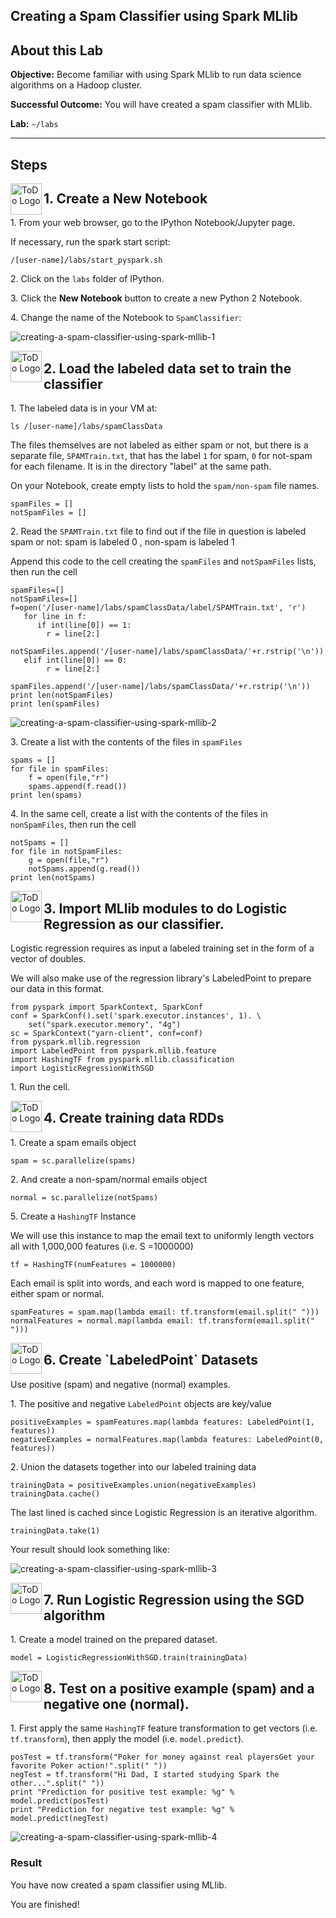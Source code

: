 ## Creating a Spam Classifier using Spark MLlib

## About this Lab


**Objective:** Become familiar with using Spark MLlib to run data science algorithms on a Hadoop cluster.

**Successful Outcome:** You will have created a spam classifier with MLlib.

**Lab:** `~/labs`


---
Steps
---------

<!--STEP-->

<img src="https://user-images.githubusercontent.com/558905/40613898-7a6c70d6-624e-11e8-9178-7bde851ac7bd.png" align="left" width="50" height="50" title="ToDo Logo"> 
<h2>1. Create a New Notebook</h2>

1\.  From your web browser, go to the IPython Notebook/Jupyter page.


If necessary, run the spark start script:

<!-- ORGINAL
/root/ds/scripts/start_pyspark.sh
-->

```
/[user-name]/labs/start_pyspark.sh
```

2\.  Click on the `labs` folder of IPython.

3\.  Click the **New Notebook** button to create a new Python 2 Notebook.

4\.  Change the name of the Notebook to `SpamClassifier`:

![creating-a-spam-classifier-using-spark-mllib-1](https://user-images.githubusercontent.com/21102559/40942618-cadd1a92-681c-11e8-9f52-3c5028e8f662.png)

<!--STEP-->

<img src="https://user-images.githubusercontent.com/558905/40613898-7a6c70d6-624e-11e8-9178-7bde851ac7bd.png" align="left" width="50" height="50" title="ToDo Logo"> 
<h2>2. Load the labeled data set to train the classifier</h2>

1\. The labeled data is in your VM at:
```
ls /[user-name]/labs/spamClassData
```

The files themselves are not labeled as either spam or not, but there is a separate file, `SPAMTrain.txt`, that has the label `1` for spam, `0` for not-spam for each filename.
It is in the directory "label" at the same path.

On your Notebook, create empty lists to hold the `spam/non-spam` file names.

```
spamFiles = [] 
notSpamFiles = []
```

2\.  Read the `SPAMTrain.txt` file to find out if the file in question is labeled spam or not: spam is labeled 0 , non-spam is labeled 1


Append this code to the cell creating the `spamFiles` and `notSpamFiles` lists, then run the cell

```
spamFiles=[] 
notSpamFiles=[]
f=open('/[user-name]/labs/spamClassData/label/SPAMTrain.txt', 'r') 
   for line in f:
	  if int(line[0]) == 1: 
		r = line[2:]

notSpamFiles.append('/[user-name]/labs/spamClassData/'+r.rstrip('\n')) 
   elif int(line[0]) == 0:
		r = line[2:]

spamFiles.append('/[user-name]/labs/spamClassData/'+r.rstrip('\n')) 
print len(notSpamFiles)
print len(spamFiles)
```

![creating-a-spam-classifier-using-spark-mllib-2](https://user-images.githubusercontent.com/21102559/40942619-caecad18-681c-11e8-90f2-639877d5d170.png)

3\.  Create a list with the contents of the files in `spamFiles`

```
spams = []
for file in spamFiles: 
	f = open(file,"r")
	spams.append(f.read()) 
print len(spams)
```

4\.  In the same cell, create a list with the contents of the files in `nonSpamFiles`, then run the cell

```
notSpams = []
for file in notSpamFiles: 
	g = open(file,"r")
	notSpams.append(g.read()) 
print len(notSpams)
```

<!--STEP-->

<img src="https://user-images.githubusercontent.com/558905/40613898-7a6c70d6-624e-11e8-9178-7bde851ac7bd.png" align="left" width="50" height="50" title="ToDo Logo"> 
<h2>3. Import MLlib modules to do Logistic Regression as our classifier.</h2>

Logistic regression requires as input a labeled training set in the form of a vector of doubles.

We will also make use of the regression library's LabeledPoint to prepare our data in this format.

```
from pyspark import SparkContext, SparkConf
conf = SparkConf().set('spark.executor.instances', 1). \ 
	set("spark.executor.memory", "4g")
sc = SparkContext("yarn-client", conf=conf)
from pyspark.mllib.regression 
import LabeledPoint from pyspark.mllib.feature 
import HashingTF from pyspark.mllib.classification 
import LogisticRegressionWithSGD
```

1\.  Run the cell.


<!--STEP-->

<img src="https://user-images.githubusercontent.com/558905/40613898-7a6c70d6-624e-11e8-9178-7bde851ac7bd.png" align="left" width="50" height="50" title="ToDo Logo"> 
<h2>4. Create training data RDDs</h2>

1\.  Create a spam emails object

```
spam = sc.parallelize(spams)
```

2\.  And create a non-spam/normal emails object

```
normal = sc.parallelize(notSpams)
```

5\. Create a `HashingTF` Instance

We will use this instance to map the email text to uniformly length vectors all with 1,000,000 features (i.e. S =1000000)

```
tf = HashingTF(numFeatures = 1000000)
```

Each email is split into words, and each word is mapped to one feature, either spam or normal.

```
spamFeatures = spam.map(lambda email: tf.transform(email.split(" "))) 
normalFeatures = normal.map(lambda email: tf.transform(email.split(" ")))
```

<!--STEP-->

<img src="https://user-images.githubusercontent.com/558905/40613898-7a6c70d6-624e-11e8-9178-7bde851ac7bd.png" align="left" width="50" height="50" title="ToDo Logo"> 
<h2>6. Create `LabeledPoint` Datasets</h2>

Use positive (spam) and negative (normal) examples.

1\.  The positive and negative `LabeledPoint` objects are key/value

```
positiveExamples = spamFeatures.map(lambda features: LabeledPoint(1, features))
negativeExamples = normalFeatures.map(lambda features: LabeledPoint(0, features))
```

2\.  Union the datasets together into our labeled training data

```
trainingData = positiveExamples.union(negativeExamples) 
trainingData.cache()
```

The last lined is cached since Logistic Regression is an iterative algorithm.
```
trainingData.take(1)
```

Your result should look something like:

![creating-a-spam-classifier-using-spark-mllib-3](https://user-images.githubusercontent.com/21102559/40942620-cafaeed2-681c-11e8-8db2-655d870c9481.png)


<!--STEP-->

<img src="https://user-images.githubusercontent.com/558905/40613898-7a6c70d6-624e-11e8-9178-7bde851ac7bd.png" align="left" width="50" height="50" title="ToDo Logo"> 
<h2>7. Run Logistic Regression using the SGD algorithm</h2>

1\.  Create a model trained on the prepared dataset.
```
model = LogisticRegressionWithSGD.train(trainingData)
```

<!--STEP-->

<img src="https://user-images.githubusercontent.com/558905/40613898-7a6c70d6-624e-11e8-9178-7bde851ac7bd.png" align="left" width="50" height="50" title="ToDo Logo"> 
<h2>8. Test on a positive example (spam) and a negative one (normal).</h2>

1\. First apply the same `HashingTF` feature transformation to get vectors (i.e. `tf.transform`), then apply the model (i.e. `model.predict`).

```
posTest = tf.transform("Poker for money against real playersGet your favorite Poker action!".split(" "))
negTest = tf.transform("Hi Dad, I started studying Spark the other...".split(" "))
print "Prediction for positive test example: %g" % model.predict(posTest) 
print "Prediction for negative test example: %g" % model.predict(negTest)
```

![creating-a-spam-classifier-using-spark-mllib-4](https://user-images.githubusercontent.com/21102559/40942621-cb0e20ec-681c-11e8-8131-1f38eacf74a6.png)


### Result

You have now created a spam classifier using MLlib.

You are finished!
